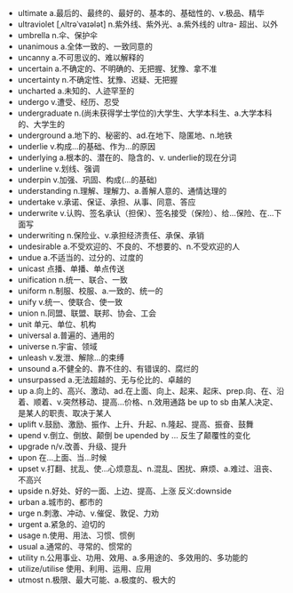 - ultimate a.最后的、最终的、最好的、基本的、基础性的、v.极品、精华
- ultraviolet [ˌʌltrəˈvaɪələt] n.紫外线、紫外光、a.紫外线的  ultra- 超出、以外
- umbrella n.伞、保护伞
- unanimous a.全体一致的、一致同意的
- uncanny a.不可思议的、难以解释的
- uncertain a.不确定的、不明确的、无把握、犹豫、拿不准
- uncertainty n.不确定性、犹豫、迟疑、无把握
- uncharted a.未知的、人迹罕至的
- undergo v.遭受、经历、忍受
- undergraduate n.(尚未获得学士学位的)大学生、大学本科生、a.大学本科的、大学生的
- underground a.地下的、秘密的、ad.在地下、隐匿地、n.地铁
- underlie v.构成...的基础、作为...的原因  
- underlying a.根本的、潜在的、隐含的、v. underlie的现在分词
- underline v.划线、强调
- underpin v.加强、巩固、构成(...的基础)
- understanding n.理解、理解力、a.善解人意的、通情达理的
- undertake v.承诺、保证、承担、从事、同意、答应
- underwrite v.认购、签名承认（担保）、签名接受（保险）、给...保险、在...下面写
- underwriting n.保险业、v.承担经济责任、承保、承销
- undesirable a.不受欢迎的、不良的、不想要的、n.不受欢迎的人
- undue a.不适当的、过分的、过度的
- unicast 点播、单播、单点传送
- unification n.统一、联合、一致
- uniform n.制服、校服、a.一致的、统一的
- unify v.统一、使联合、使一致
- union n.同盟、联盟、联邦、协会、工会
- unit 单元、单位、机构
- universal a.普遍的、通用的
- universe n.宇宙、领域
- unleash v.发泄、解除...的束缚
- unsound a.不健全的、靠不住的、有错误的、腐烂的
- unsurpassed a.无法超越的、无与伦比的、卓越的
- up a.向上的、高兴、激动、ad.在上面、向上、起来、起床、prep.向、在、沿着、顺着、v.突然移动、提高...价格、n.效用通路  be up to sb 由某人决定、是某人的职责、取决于某人
- uplift v.鼓励、激励、振作、上升、升起、n.隆起、提高、振奋、鼓舞
- upend v.倒立、倒放、颠倒 be upended by ... 反生了颠覆性的变化
- upgrade n/v.改善、升级、提升
- upon 在...上面、当...时候
- upset v.打翻、扰乱、使...心烦意乱、n.混乱、困扰、麻烦、a.难过、沮丧、不高兴
- upside n.好处、好的一面、上边、提高、上涨   反义:downside
- urban a.城市的、都市的
- urge n.刺激、冲动、v.催促、敦促、力劝
- urgent a.紧急的、迫切的
- usage n.使用、用法、习惯、惯例
- usual a.通常的、寻常的、惯常的
- utility n.公用事业、功用、效用、a.多用途的、多效用的、多功能的
- utilize/utilise 使用、利用、运用、应用
- utmost n.极限、最大可能、a.极度的、极大的